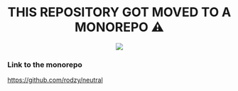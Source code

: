 <h1 align="center">THIS REPOSITORY GOT MOVED TO A MONOREPO ⚠</h1>

<p align="center">
<img src="https://media.giphy.com/media/l41lXRD8SbgUsNKPS/giphy.gif" />
</p>

### Link to the monorepo

https://github.com/rodzy/neutral
